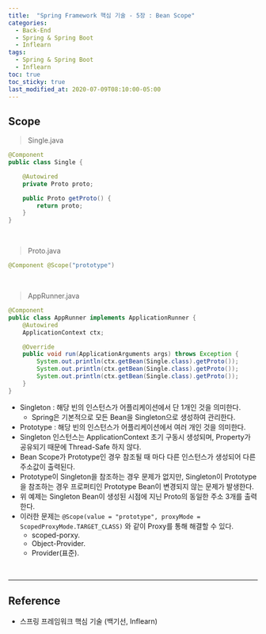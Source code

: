 ```yaml
---
title:  "Spring Framework 핵심 기술 - 5장 : Bean Scope"
categories:
  - Back-End
  - Spring & Spring Boot
  - Inflearn
tags:
  - Spring & Spring Boot
  - Inflearn
toc: true
toc_sticky: true
last_modified_at: 2020-07-09T08:10:00-05:00
---
```


## Scope

> Single.java

```java
@Component
public class Single {

    @Autowired
    private Proto proto;

    public Proto getProto() {
        return proto;
    }
}
```

<br>

> Proto.java

```java
@Component @Scope("prototype")
```

<br>

> AppRunner.java

```java
@Component
public class AppRunner implements ApplicationRunner {
    @Autowired
    ApplicationContext ctx;

    @Override
    public void run(ApplicationArguments args) throws Exception {
        System.out.println(ctx.getBean(Single.class).getProto());
        System.out.println(ctx.getBean(Single.class).getProto());
        System.out.println(ctx.getBean(Single.class).getProto());
    }
}
```

* Singleton : 해당 빈의 인스턴스가 어플리케이션에서 단 1개인 것을 의미한다.
  * Spring은 기본적으로 모든 Bean을 Singleton으로 생성하여 관리한다.
* Prototype : 해당 빈의 인스턴스가 어플리케이션에서 여러 개인 것을 의미한다.
* Singleton 인스턴스는 ApplicationContext 초기 구동시 생성되며, Property가 공유되기 때문에 Thread-Safe 하지 않다.
* Bean Scope가 Prototype인 경우 참조될 때 마다 다른 인스턴스가 생성되어 다른 주소값이 출력된다.
* Prototype이 Singleton을 참조하는 경우 문제가 없지만, Singleton이 Prototype을 참조하는 경우 프로퍼티인 Prototype Bean이 변경되지 않는 문제가 발생한다.
* 위 예제는 Singleton Bean이 생성된 시점에 지닌 Proto의 동일한 주소 3개를 출력한다.
* 이러한 문제는 `@Scope(value = "prototype", proxyMode = ScopedProxyMode.TARGET_CLASS)` 와 같이 Proxy를 통해 해결할 수 있다.
  * scoped-porxy.
  * Object-Provider.
  * Provider(표준).

<br>

---

## Reference

*	스프링 프레임워크 핵심 기술 (백기선, Inflearn)
